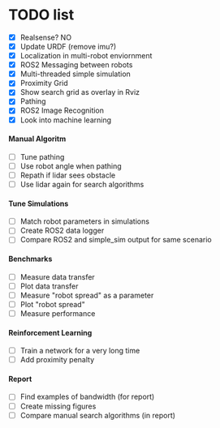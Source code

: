 # TODO list
- [x] Realsense? NO
- [x] Update URDF (remove imu?)
- [x] Localization in multi-robot enviornment
- [x] ROS2 Messaging between robots
- [x] Multi-threaded simple simulation
- [x] Proximity Grid
- [x] Show search grid as overlay in Rviz
- [x] Pathing
- [x] ROS2 Image Recognition
- [x] Look into machine learning

#### Manual Algoritm
- [ ] Tune pathing
- [ ] Use robot angle when pathing
- [ ] Repath if lidar sees obstacle
- [ ] Use lidar again for search algorithms

#### Tune Simulations
- [ ] Match robot parameters in simulations
- [ ] Create ROS2 data logger
- [ ] Compare ROS2 and simple_sim output for same scenario

#### Benchmarks
- [ ] Measure data transfer
- [ ] Plot data transfer
- [ ] Measure "robot spread" as a parameter
- [ ] Plot "robot spread"
- [ ] Measure performance

#### Reinforcement Learning
- [ ] Train a network for a very long time
- [ ] Add proximity penalty

#### Report
- [ ] Find examples of bandwidth (for report)
- [ ] Create missing figures
- [ ] Compare manual search algorithms (in report)
